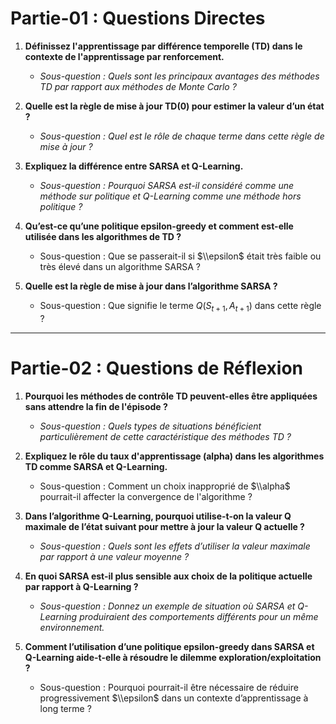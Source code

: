 # **Partie-01 : Questions Directes**

1. **Définissez l'apprentissage par différence temporelle (TD) dans le contexte de l'apprentissage par renforcement.**
   - *Sous-question : Quels sont les principaux avantages des méthodes TD par rapport aux méthodes de Monte Carlo ?*

2. **Quelle est la règle de mise à jour TD(0) pour estimer la valeur d’un état ?**
   - *Sous-question : Quel est le rôle de chaque terme dans cette règle de mise à jour ?*

3. **Expliquez la différence entre SARSA et Q-Learning.**
   - *Sous-question : Pourquoi SARSA est-il considéré comme une méthode sur politique et Q-Learning comme une méthode hors politique ?*

4. **Qu’est-ce qu’une politique epsilon-greedy et comment est-elle utilisée dans les algorithmes de TD ?**
   - Sous-question : Que se passerait-il si $\\epsilon$ était très faible ou très élevé dans un algorithme SARSA ?

5. **Quelle est la règle de mise à jour dans l’algorithme SARSA ?**
   - Sous-question : Que signifie le terme $Q(S_{t+1}, A_{t+1})$ dans cette règle ?

---

# **Partie-02 : Questions de Réflexion**

1. **Pourquoi les méthodes de contrôle TD peuvent-elles être appliquées sans attendre la fin de l'épisode ?**
   - *Sous-question : Quels types de situations bénéficient particulièrement de cette caractéristique des méthodes TD ?*

2. **Expliquez le rôle du taux d'apprentissage (alpha) dans les algorithmes TD comme SARSA et Q-Learning.**
   - Sous-question : Comment un choix inapproprié de $\\alpha$ pourrait-il affecter la convergence de l'algorithme ?

3. **Dans l’algorithme Q-Learning, pourquoi utilise-t-on la valeur Q maximale de l’état suivant pour mettre à jour la valeur Q actuelle ?**
   - *Sous-question : Quels sont les effets d’utiliser la valeur maximale par rapport à une valeur moyenne ?*

4. **En quoi SARSA est-il plus sensible aux choix de la politique actuelle par rapport à Q-Learning ?**
   - *Sous-question : Donnez un exemple de situation où SARSA et Q-Learning produiraient des comportements différents pour un même environnement.*

5. **Comment l’utilisation d’une politique epsilon-greedy dans SARSA et Q-Learning aide-t-elle à résoudre le dilemme exploration/exploitation ?**
   - Sous-question : Pourquoi pourrait-il être nécessaire de réduire progressivement $\\epsilon$ dans un contexte d’apprentissage à long terme ?
